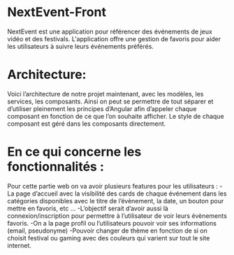 # NextEvent-Front

NextEvent est une application pour référencer des événements de jeux vidéo et des festivals. L'application offre une gestion de favoris pour aider les utilisateurs à suivre leurs événements préférés.

# Architecture:

Voici l’architecture de notre projet maintenant, avec les modèles, les services, les composants.
Ainsi on peut se permettre de tout séparer et d’utiliser pleinement les principes d’Angular afin d’appeler chaque composant en fonction de ce que l’on souhaite afficher.
Le style de chaque composant est géré dans les composants directement.
 
# En ce qui concerne les fonctionnalités :
 
Pour cette partie web on va avoir plusieurs features pour les utilisateurs :
-La page d’accueil avec la visibilité des cards de chaque événement dans les catégories disponibles avec le titre de l’évènement, la date, un bouton pour mettre en favoris, etc …
-L’objectif serait d’avoir aussi là connexion/inscription pour permettre à l’utilisateur de voir leurs évènements favoris.
-On a la page profil ou l’utilisateurs pouvoir voir ses informations (email, pseudonyme)
-Pouvoir changer de thème en fonction de si on choisit festival ou gaming avec des couleurs qui varient sur tout le site internet.
